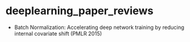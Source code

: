 # deeplearning_paper_reviews

* Batch Normalization: Accelerating deep network training by reducing internal covariate shift (PMLR 2015) 

